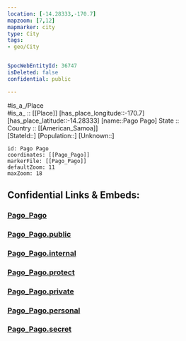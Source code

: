 ```yaml
---
location: [-14.28333,-170.7] 
mapzoom: [7,12] 
mapmarker: city 
type: City
tags:
- geo/City


SpocWebEntityId: 36747
isDeleted: false
confidential: public

---
```

#is_a_/Place  
#is_a_ :: [[Place]] 
[has_place_longitude::-170.7] 
[has_place_latitude::-14.28333] 
[name::Pago Pago] 
State ::  
Country :: [[American_Samoa]]  
[StateId::] 
[Population::] 
[Unknown::] 


```leaflet
id: Pago Pago
coordinates: [[Pago_Pago]] 
markerFile: [[Pago_Pago]] 
defaultZoom: 11 
maxZoom: 18
```


## Confidential Links & Embeds: 

### [Pago_Pago](/_Standards/Earth/Continent/Oceania/Polynesia/American_Samoa/City/Pago_Pago.md) 

### [Pago_Pago.public](/_public/Earth/Continent/Oceania/Polynesia/American_Samoa/City/Pago_Pago.public.md) 

### [Pago_Pago.internal](/_internal/Earth/Continent/Oceania/Polynesia/American_Samoa/City/Pago_Pago.internal.md) 

### [Pago_Pago.protect](/_protect/Earth/Continent/Oceania/Polynesia/American_Samoa/City/Pago_Pago.protect.md) 

### [Pago_Pago.private](/_private/Earth/Continent/Oceania/Polynesia/American_Samoa/City/Pago_Pago.private.md) 

### [Pago_Pago.personal](/_personal/Earth/Continent/Oceania/Polynesia/American_Samoa/City/Pago_Pago.personal.md) 

### [Pago_Pago.secret](/_secret/Earth/Continent/Oceania/Polynesia/American_Samoa/City/Pago_Pago.secret.md)

